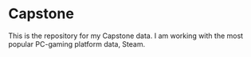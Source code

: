 # Capstone
This is the repository for my Capstone data. I am working with the most popular PC-gaming platform data, Steam.
